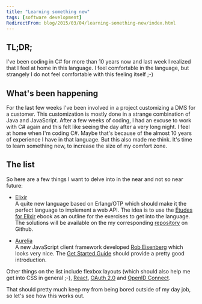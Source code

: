 ```yaml
---
title: "Learning something new"
tags: [software development]
RedirectFrom: blog/2015/03/04/learning-something-new/index.html
---
```


## TL;DR;

I've been coding in C# for more than 10 years now and last week I realized that I feel at home in this language. I feel comfortable in the language, but strangely I do not feel comfortable with this feeling itself ;-)

## What's been happening

For the last few weeks I've been involved in a project customizing a DMS for a customer. This customization is mostly done in a strange combination of Java and JavaScript. After a few weeks of coding, I had an excuse to work with C# again and this felt like seeing the day after a very long night. I feel at home when I'm coding C#. Maybe that's because of the almost 10 years of experience I have in that language. But this also made me think. It's time to learn something new, to increase the size of my comfort zone.

<!-- more -->

## The list

So here are a few things I want to delve into in the near and not so near future:

* [Elixir](http://elixir-lang.org/)  
  A quite new language based on Erlang/OTP which should make it the perfect language to implement a web API. The idea is to use the [Études for Elixir](http://chimera.labs.oreilly.com/books/1234000001642) ebook as an outline for the exercises to get into the language. The solutions will be available on the my corresponding [repository](https://github.com/WizzApp/EtudesForElixir) on Github.

* [Aurelia](http://aurelia.io)  
  A new JavaScript client framework developed [Rob Eisenberg](http://twitter.com/@EisenbergEffect) which looks very nice. The [Get Started Guide](http://aurelia.io/get-started.html) should provide a pretty good introduction.

Other things on the list include flexbox layouts (which should also help me get into CSS in general ;-), [React](http://facebook.github.io/react/), [OAuth 2.0](http://oauth.net/2/) and [OpenID Connect](http://openid.net/connect/).

That should pretty much keep my from being bored outside of my day job, so let's see how this works out.
